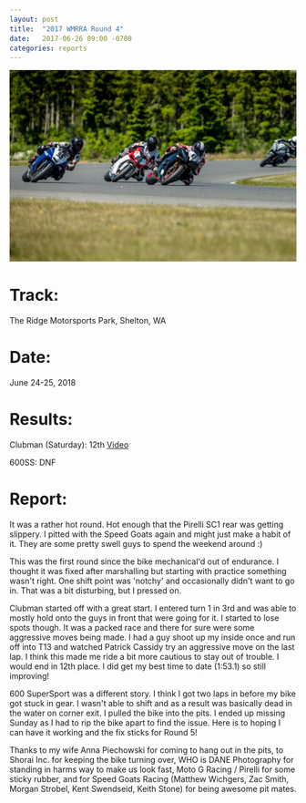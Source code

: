 ```yaml
---
layout: post
title:  "2017 WMRRA Round 4"
date:   2017-06-26 09:00 -0700
categories: reports
---
```


![](/img/race-report-photos/2017/2017-wmrra-round4-header.jpg)

# Track:
The Ridge Motorsports Park, Shelton, WA

# Date:
June 24-25, 2018

# Results:
Clubman (Saturday): 12th  [Video](https://www.youtube.com/watch?v=_jApjHnZ--c&index=16&list=PLaDtTBcu5FKbZ9uUdRaswvmtSi7uMQAWZ)

600SS: DNF

# Report:

It was a rather hot round. Hot enough that the Pirelli SC1 rear was getting slippery. I pitted with the Speed Goats again and might just make a habit of it. They are some pretty swell guys to spend the weekend around :) 

This was the first round since the bike mechanical'd out of endurance. I thought it was fixed after marshalling but starting with practice something wasn't right. One shift point was 'notchy' and occasionally didn't want to go in. That was a bit disturbing, but I pressed on.

Clubman started off with a great start. I entered turn 1 in 3rd and was able to mostly hold onto the guys in front that were going for it. I started to lose spots though. It was a packed race and there for sure were some aggressive moves being made. I had a guy shoot up my inside once and run off into T13 and watched Patrick Cassidy try an aggressive move on the last lap. I think this made me ride a bit more cautious to stay out of trouble. I would end in 12th place. I did get my best time to date (1:53.1) so still improving!

600 SuperSport was a different story. I think I got two laps in before my bike got stuck in gear. I wasn't able to shift and as a result was basically dead in the water on corner exit. I pulled the bike into the pits. I ended up missing Sunday as I had to rip the bike apart to find the issue. Here is to hoping I can have it working and the fix sticks for Round 5!

Thanks to my wife Anna Piechowski for coming to hang out in the pits, to Shorai Inc. for keeping the bike turning over, WHO is DANE Photography for standing in harms way to make us look fast, Moto G Racing / Pirelli for some sticky rubber, and for Speed Goats Racing (Matthew Wichgers, Zac Smith, Morgan Strobel, Kent Swendseid, Keith Stone) for being awesome pit mates. 
